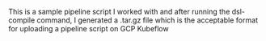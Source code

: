 This is a sample pipeline script I worked with and after running the dsl-compile command, I generated a .tar.gz file which is the acceptable format for uploading a pipeline script on GCP Kubeflow
